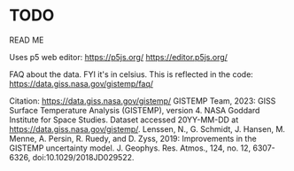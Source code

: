 # TODO
READ ME

Uses p5 web editor: 
https://p5js.org/
https://editor.p5js.org/

FAQ about the data. FYI it's in celsius. This is reflected in the code:
https://data.giss.nasa.gov/gistemp/faq/

Citation: https://data.giss.nasa.gov/gistemp/
GISTEMP Team, 2023: GISS Surface Temperature Analysis (GISTEMP), version 4. NASA Goddard Institute for Space Studies. Dataset accessed 20YY-MM-DD at https://data.giss.nasa.gov/gistemp/.
Lenssen, N., G. Schmidt, J. Hansen, M. Menne, A. Persin, R. Ruedy, and D. Zyss, 2019: Improvements in the GISTEMP uncertainty model. J. Geophys. Res. Atmos., 124, no. 12, 6307-6326, doi:10.1029/2018JD029522.
